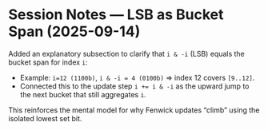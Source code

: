 # Session Notes — LSB as Bucket Span (2025-09-14)

Added an explanatory subsection to clarify that `i & -i` (LSB) equals the bucket span for index `i`:
- Example: `i=12 (1100b)`, `i & -i = 4 (0100b)` ⇒ index 12 covers `[9..12]`.
- Connected this to the update step `i += i & -i` as the upward jump to the next bucket that still aggregates `i`.

This reinforces the mental model for why Fenwick updates “climb” using the isolated lowest set bit.

